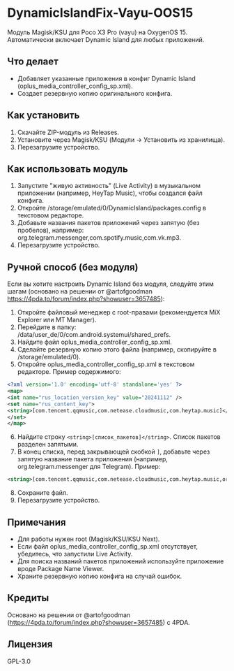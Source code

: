 # DynamicIslandFix-Vayu-OOS15

Модуль Magisk/KSU для Poco X3 Pro (vayu) на OxygenOS 15. Автоматически включает Dynamic Island для любых приложений.

## Что делает
- Добавляет указанные приложения в конфиг Dynamic Island (oplus_media_controller_config_sp.xml).
- Создает резервную копию оригинального конфига.

## Как установить
1. Скачайте ZIP-модуль из Releases.
2. Установите через Magisk/KSU (Модули -> Установить из хранилища).
3. Перезагрузите устройство.

## Как использовать модуль
1. Запустите "живую активность" (Live Activity) в музыкальном приложении (например, HeyTap Music), чтобы создался файл конфига.
2. Откройте /storage/emulated/0/DynamicIsland/packages.config в текстовом редакторе.
3. Добавьте названия пакетов приложений через запятую (без пробелов), например: org.telegram.messenger,com.spotify.music,com.vk.mp3.
4. Перезагрузите устройство.

## Ручной способ (без модуля)
Если вы хотите настроить Dynamic Island без модуля, следуйте этим шагам (основано на решении от @artofgoodman https://4pda.to/forum/index.php?showuser=3657485):

1. Откройте файловый менеджер с root-правами (рекомендуется MiX Explorer или MT Manager).
2. Перейдите в папку: /data/user_de/0/com.android.systemui/shared_prefs.
3. Найдите файл oplus_media_controller_config_sp.xml.
4. Сделайте резервную копию этого файла (например, скопируйте в /storage/emulated/0).
5. Откройте oplus_media_controller_config_sp.xml в текстовом редакторе. Пример содержимого:
```xml
<?xml version='1.0' encoding='utf-8' standalone='yes' ?>
<map>
<int name="rus_location_version_key" value="20241112" />
<set name="rus_content_key">
<string>[com.tencent.qqmusic,com.netease.cloudmusic,com.heytap.music]</string>
</set>
</map>
```
6. Найдите строку `<string>[список_пакетов]</string>`. Список пакетов разделен запятыми.
7. В конец списка, перед закрывающей скобкой `]`, добавьте через запятую название пакета приложения (например, org.telegram.messenger для Telegram). Пример:
```xml
<string>[com.tencent.qqmusic,com.netease.cloudmusic,com.heytap.music,org.telegram.messenger]</string>
```
8. Сохраните файл.
9. Перезагрузите устройство.

## Примечания
- Для работы нужен root (Magisk/KSU/KSU Next).
- Если файл oplus_media_controller_config_sp.xml отсутствует, убедитесь, что запустили Live Activity.
- Для поиска названий пакетов приложений используйте приложение вроде Package Name Viewer.
- Храните резервную копию конфига на случай ошибок.

## Кредиты
Основано на решении от @artofgoodman (https://4pda.to/forum/index.php?showuser=3657485) с 4PDA.

## Лицензия
GPL-3.0

